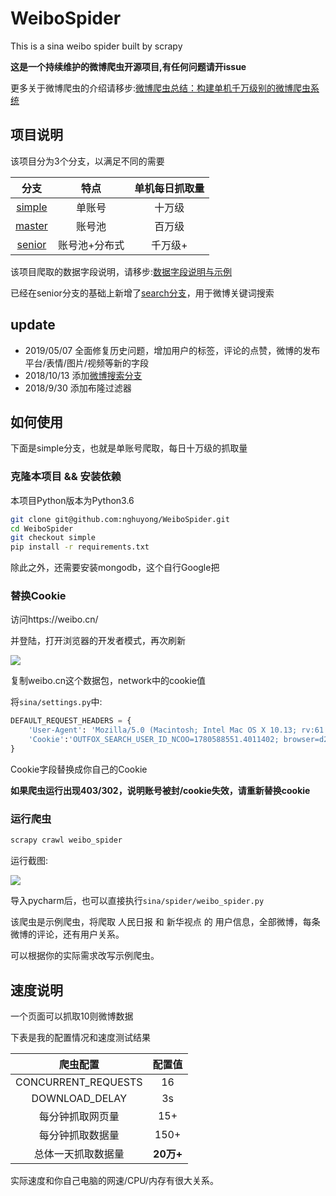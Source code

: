 # WeiboSpider
This is a sina weibo spider built by scrapy

**这是一个持续维护的微博爬虫开源项目,有任何问题请开issue**

更多关于微博爬虫的介绍请移步:[微博爬虫总结：构建单机千万级别的微博爬虫系统](http://www.nghuyong.top/2018/09/12/spider/%E5%BE%AE%E5%8D%9A%E7%88%AC%E8%99%AB%E6%80%BB%E7%BB%93%EF%BC%9A%E6%9E%84%E5%BB%BA%E5%8D%95%E6%9C%BA%E5%8D%83%E4%B8%87%E7%BA%A7%E5%88%AB%E7%9A%84%E5%BE%AE%E5%8D%9A%E7%88%AC%E8%99%AB%E7%B3%BB%E7%BB%9F/)

## 项目说明
该项目分为3个分支，以满足不同的需要

|    分支   | 特点 | 单机每日抓取量 |
| :---: | :----: |:----: |
| [simple](https://github.com/nghuyong/WeiboSpider/tree/simple) | 单账号 | 十万级|
| [master](https://github.com/nghuyong/WeiboSpider/tree/master) | 账号池 | 百万级|
| [senior](https://github.com/nghuyong/WeiboSpider/tree/senior) | 账号池+分布式 | 千万级+ | 

该项目爬取的数据字段说明，请移步:[数据字段说明与示例](./data_stracture.md)

已经在senior分支的基础上新增了[search分支](https://github.com/nghuyong/WeiboSpider/tree/search)，用于微博关键词搜索


## update
- 2019/05/07 全面修复历史问题，增加用户的标签，评论的点赞，微博的发布平台/表情/图片/视频等新的字段
- 2018/10/13 添加[微博搜索分支](https://github.com/nghuyong/WeiboSpider/tree/search)
- 2018/9/30 添加布隆过滤器

## 如何使用
下面是simple分支，也就是单账号爬取，每日十万级的抓取量

### 克隆本项目 && 安装依赖
本项目Python版本为Python3.6
```bash
git clone git@github.com:nghuyong/WeiboSpider.git
cd WeiboSpider
git checkout simple
pip install -r requirements.txt
```
除此之外，还需要安装mongodb，这个自行Google把

### 替换Cookie
访问https://weibo.cn/

并登陆，打开浏览器的开发者模式，再次刷新

![](./images/cookie.png)

复制weibo.cn这个数据包，network中的cookie值

将`sina/settings.py`中:
```python
DEFAULT_REQUEST_HEADERS = {
    'User-Agent': 'Mozilla/5.0 (Macintosh; Intel Mac OS X 10.13; rv:61.0) Gecko/20100101 Firefox/61.0',
    'Cookie':'OUTFOX_SEARCH_USER_ID_NCOO=1780588551.4011402; browser=d2VpYm9mYXhpYW4%3D; SCF=AsJyCasIxgS59OhHHUWjr9OAw83N3BrFKTpCLz2myUf2_vdK1UFy6Hucn5KaD7mXIoq8G25IMnTUPRRfr3U8ryQ.; SUBP=0033WrSXqPxfM725Ws9jqgMF55529P9D9WFGJINkqaLbAcTzz2isXDTA5JpX5KMhUgL.Foq0e0571hBp1hn2dJLoIp7LxKML1KBLBKnLxKqL1hnLBoMpe0ec1h5feKMR; SUB=_2A252a4N_DeRhGeBI61EV9CzPyD-IHXVVly03rDV6PUJbkdAKLRakkW1NRqYKs18Yrsf_SKnpgehmxRFUVgzXtwQO; SUHB=0U15b0sZ4CX6O4; _T_WM=0653fb2596917b052152f773a5976ff4; _WEIBO_UID=6603442333; SSOLoginState=1536482073; ALF=1539074073'
}
```
Cookie字段替换成你自己的Cookie

**如果爬虫运行出现403/302，说明账号被封/cookie失效，请重新替换cookie**

### 运行爬虫
```bash
scrapy crawl weibo_spider 
```
运行截图:

![](./images/spider.png)

导入pycharm后，也可以直接执行`sina/spider/weibo_spider.py`

该爬虫是示例爬虫，将爬取 人民日报 和 新华视点 的 用户信息，全部微博，每条微博的评论，还有用户关系。

可以根据你的实际需求改写示例爬虫。

## 速度说明

一个页面可以抓取10则微博数据

下表是我的配置情况和速度测试结果

|    爬虫配置   | 配置值 |
| :---: | :----: |
| CONCURRENT_REQUESTS | 16 |
| DOWNLOAD_DELAY | 3s|
| 每分钟抓取网页量 | 15+ |
| 每分钟抓取数据量 | 150+ |
| 总体一天抓取数据量 | **20万+** |

实际速度和你自己电脑的网速/CPU/内存有很大关系。